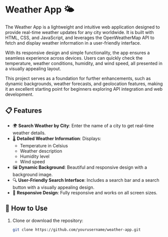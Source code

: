 # Weather App 🌤️

The Weather App is a lightweight and intuitive web application designed to provide real-time weather updates for any city worldwide. It is built with HTML, CSS, and JavaScript, and leverages the OpenWeatherMap API to fetch and display weather information in a user-friendly interface.

With its responsive design and simple functionality, the app ensures a seamless experience across devices. Users can quickly check the temperature, weather conditions, humidity, and wind speed, all presented in a visually appealing layout.

This project serves as a foundation for further enhancements, such as dynamic backgrounds, weather forecasts, and geolocation features, making it an excellent starting point for beginners exploring API integration and web development.

## 📋 Features
- 🌍 **Search Weather by City**: Enter the name of a city to get real-time weather details.
- 🌡️ **Detailed Weather Information**: Displays:
  - Temperature in Celsius
  - Weather description
  - Humidity level
  - Wind speed
- 🖼️ **Dynamic Background**: Beautiful and responsive design with a background image.
- 🔍 **User-Friendly Search Interface**: Includes a search bar and a search button with a visually appealing design.
- 🎨 **Responsive Design**: Fully responsive and works on all screen sizes.

## 🚀 How to Use
1. Clone or download the repository:
   ```bash
   git clone https://github.com/yourusername/weather-app.git
